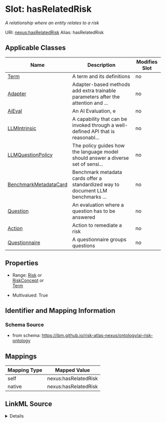 

# Slot: hasRelatedRisk


_A relationship where an entity relates to a risk_





URI: [nexus:hasRelatedRisk](https://ibm.github.io/risk-atlas-nexus/ontology/hasRelatedRisk)
Alias: hasRelatedRisk

<!-- no inheritance hierarchy -->





## Applicable Classes

| Name | Description | Modifies Slot |
| --- | --- | --- |
| [Term](Term.md) | A term and its definitions |  no  |
| [Adapter](Adapter.md) | Adapter-based methods add extra trainable parameters after the attention and ... |  no  |
| [AiEval](AiEval.md) | An AI Evaluation, e |  no  |
| [LLMIntrinsic](LLMIntrinsic.md) | A capability that can be invoked through a well-defined API that is reasonabl... |  no  |
| [LLMQuestionPolicy](LLMQuestionPolicy.md) | The policy guides how the language model should answer a diverse set of sensi... |  no  |
| [BenchmarkMetadataCard](BenchmarkMetadataCard.md) | Benchmark metadata cards offer a standardized way to document LLM benchmarks ... |  no  |
| [Question](Question.md) | An evaluation where a question has to be answered |  no  |
| [Action](Action.md) | Action to remediate a risk |  no  |
| [Questionnaire](Questionnaire.md) | A questionnaire groups questions |  no  |







## Properties

* Range: [Risk](Risk.md)&nbsp;or&nbsp;<br />[RiskConcept](RiskConcept.md)&nbsp;or&nbsp;<br />[Term](Term.md)

* Multivalued: True





## Identifier and Mapping Information







### Schema Source


* from schema: https://ibm.github.io/risk-atlas-nexus/ontology/ai-risk-ontology




## Mappings

| Mapping Type | Mapped Value |
| ---  | ---  |
| self | nexus:hasRelatedRisk |
| native | nexus:hasRelatedRisk |




## LinkML Source

<details>
```yaml
name: hasRelatedRisk
description: A relationship where an entity relates to a risk
from_schema: https://ibm.github.io/risk-atlas-nexus/ontology/ai-risk-ontology
rank: 1000
domain: Any
alias: hasRelatedRisk
domain_of:
- Term
- LLMQuestionPolicy
- Action
- AiEval
- BenchmarkMetadataCard
- Adapter
- LLMIntrinsic
range: Risk
multivalued: true
inlined: false
any_of:
- range: RiskConcept
- range: Term

```
</details>
